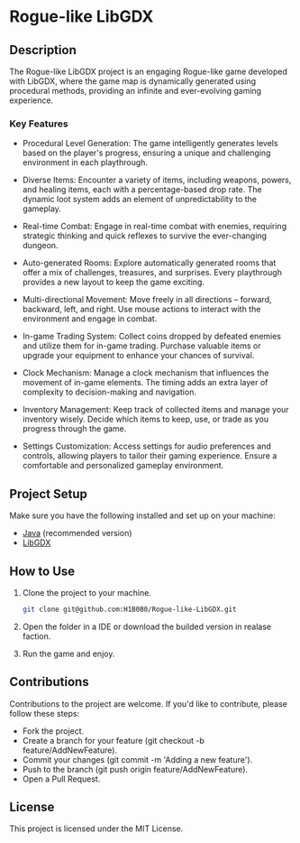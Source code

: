 # Rogue-like LibGDX

## Description

The Rogue-like LibGDX project is an engaging Rogue-like game developed with LibGDX, where the game map is dynamically generated using procedural methods, providing an infinite and ever-evolving gaming experience.

### Key Features

- Procedural Level Generation: The game intelligently generates levels based on the player's progress, ensuring a unique and challenging environment in each playthrough.

- Diverse Items: Encounter a variety of items, including weapons, powers, and healing items, each with a percentage-based drop rate. The dynamic loot system adds an element of unpredictability to the gameplay.

- Real-time Combat: Engage in real-time combat with enemies, requiring strategic thinking and quick reflexes to survive the ever-changing dungeon.

- Auto-generated Rooms: Explore automatically generated rooms that offer a mix of challenges, treasures, and surprises. Every playthrough provides a new layout to keep the game exciting.

- Multi-directional Movement: Move freely in all directions – forward, backward, left, and right. Use mouse actions to interact with the environment and engage in combat.

- In-game Trading System: Collect coins dropped by defeated enemies and utilize them for in-game trading. Purchase valuable items or upgrade your equipment to enhance your chances of survival.

- Clock Mechanism: Manage a clock mechanism that influences the movement of in-game elements. The timing adds an extra layer of complexity to decision-making and navigation.

- Inventory Management: Keep track of collected items and manage your inventory wisely. Decide which items to keep, use, or trade as you progress through the game.

- Settings Customization: Access settings for audio preferences and controls, allowing players to tailor their gaming experience. Ensure a comfortable and personalized gameplay environment.

## Project Setup

Make sure you have the following installed and set up on your machine:

- [Java](https://www.java.com/) (recommended version)
- [LibGDX](https://libgdx.badlogicgames.com/)

## How to Use

1. Clone the project to your machine.
   ```bash
   git clone git@github.com:H1B0B0/Rogue-like-LibGDX.git
   ```
2. Open the folder in a IDE or download the builded version in realase faction.

3. Run the game and enjoy.

## Contributions

Contributions to the project are welcome. If you'd like to contribute, please follow these steps:

- Fork the project.
- Create a branch for your feature (git checkout -b feature/AddNewFeature).
- Commit your changes (git commit -m 'Adding a new feature').
- Push to the branch (git push origin feature/AddNewFeature).
- Open a Pull Request.

## License

This project is licensed under the MIT License.
